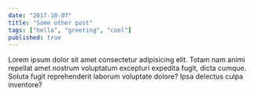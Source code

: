 ```yaml
---
date: "2017-10-07"
title: "Some other post"
tags: ["hello", "greeting", "cool"]
published: true
---
```


Lorem ipsum dolor sit amet consectetur adipisicing elit. Totam nam animi repellat amet nostrum voluptatum excepturi expedita fugit, dicta cumque. Soluta fugit reprehenderit laborum voluptate dolore? Ipsa delectus culpa inventore?